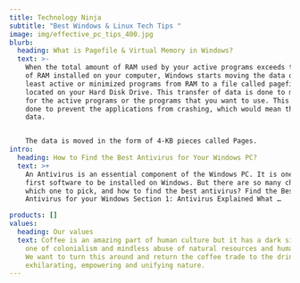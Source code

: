 ```yaml
---
title: Technology Ninja
subtitle: "Best Windows & Linux Tech Tips "
image: img/effective_pc_tips_400.jpg
blurb:
  heading: What is Pagefile & Virtual Memory in Windows?
  text: >-
    When the total amount of RAM used by your active programs exceeds the amount
    of RAM installed on your computer, Windows starts moving the data of the
    least active or minimized programs from RAM to a file called pagefile.sys
    located on your Hard Disk Drive. This transfer of data is done to make space
    for the active programs or the programs that you want to use. This is also
    done to prevent the applications from crashing, which would mean the loss of
    data.


    The data is moved in the form of 4-KB pieces called Pages. 
intro:
  heading: How to Find the Best Antivirus for Your Windows PC?
  text: >+
    An Antivirus is an essential component of the Windows PC. It is one of the
    first software to be installed on Windows. But there are so many choices,
    which one to pick, and how to find the best antivirus? Find the Best
    Antivirus for your Windows Section 1: Antivirus Explained What …

products: []
values:
  heading: Our values
  text: Coffee is an amazing part of human culture but it has a dark side too –
    one of colonialism and mindless abuse of natural resources and human lives.
    We want to turn this around and return the coffee trade to the drink’s
    exhilarating, empowering and unifying nature.
---
```

